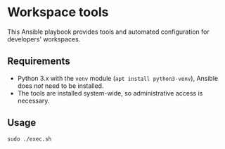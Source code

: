 # Workspace tools

This Ansible playbook provides tools and automated configuration for developers' workspaces.

## Requirements

- Python 3.x with the `venv` module (`apt install python3-venv`), Ansible does *not* need to be installed.
- The tools are installed system-wide, so administrative access is necessary.

## Usage

```
sudo ./exec.sh
```
